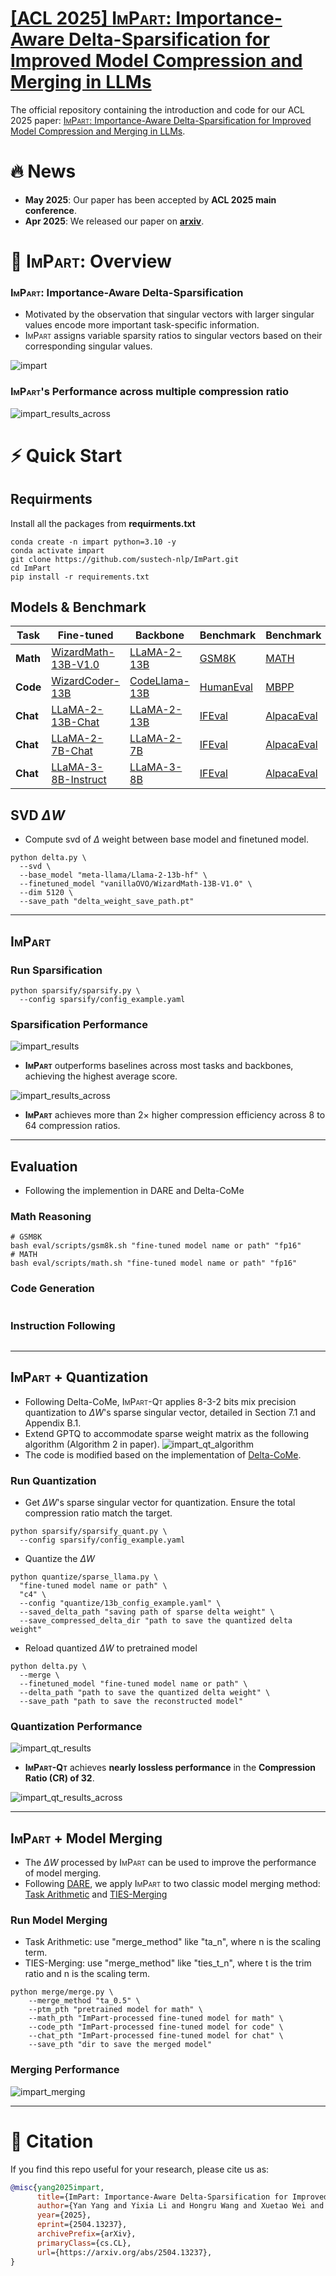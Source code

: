 # [[ACL 2025] <span style="font-variant: small-caps;">ImPart</span>: Importance-Aware Delta-Sparsification for Improved Model Compression and Merging in LLMs](https://arxiv.org/abs/2504.13237)

The official repository containing the introduction and code for our ACL 2025 paper: [<span style="font-variant: small-caps;">ImPart</span>: Importance-Aware Delta-Sparsification for Improved Model Compression and Merging in LLMs](https://arxiv.org/abs/2504.13237).

[//]: # (<p align="center">|)

[//]: # (  <a href="#-news"> 🔥 News</a> |)

[//]: # (  <a href="#-motivation">💡 Motivation</a> |)

[//]: # (  <a href="#-seqar">🔖 <span style="font-variant: small-caps;">ImPart</span></a> |)

[//]: # (</p>)

[//]: # ()
[//]: # (<p align="center">|)

[//]: # (  <a href="#️-quick-start"> ⚡️ Quick Start </a> |)

[//]: # (  <a href="#-citation">📓 Citation</a> | )

[//]: # (  <a href="https://arxiv.org/abs/2407.01902">📃 Paper </a>|)

[//]: # (</p>)

# 🔥 News
- **May 2025**: Our paper has been accepted by **ACL 2025 main conference**.
- **Apr 2025**: We released our paper on [**arxiv**](https://arxiv.org/abs/2504.13237).

# 🔖 <span style="font-variant: small-caps;">ImPart</span>: Overview
### <span style="font-variant: small-caps;">ImPart</span>: **Imp**ortance-**A**ware Delta-Spa**r**sifica**t**ion
- Motivated by the observation that singular vectors with larger singular values encode more important task-specific information.
- <span style="font-variant: small-caps;">ImPart</span> assigns variable sparsity ratios to singular vectors based on their corresponding singular values.

<span id="ImPart"></span>
![impart](./assets/imgs/impart_overview.png)

### <span style="font-variant: small-caps;">ImPart</span>'s Performance across multiple compression ratio

<span id="ImPart"></span>
![impart_results_across](./assets/imgs/impart_results_across.png)


# ⚡️ Quick Start
## Requirments
Install all the packages from **requirments.txt**
```shell
conda create -n impart python=3.10 -y
conda activate impart
git clone https://github.com/sustech-nlp/ImPart.git
cd ImPart
pip install -r requirements.txt
```

## Models & Benchmark
| **Task** | **Fine-tuned**                                                                   | B**ackbone**                                                        | **Benchmark**                                           | **Benchmark**                                          |
|------|------------------------------------------------------------------------------|-----------------------------------------------------------------|---------------------------------------------------------|--------------------------------------------------------|
| **Math** | [WizardMath-13B-V1.0](https://huggingface.co/vanillaOVO/WizardMath-13B-V1.0) | [LLaMA-2-13B](https://huggingface.co/meta-llama/Llama-2-13b-hf) | [GSM8K](https://huggingface.co/datasets/openai/gsm8k)   | [MATH](https://github.com/hendrycks/math/)             |
| **Code** | [WizardCoder-13B]()                                                          | [CodeLlama-13B](codellama/CodeLlama-13b-hf)                     | [HumanEval](https://github.com/openai/human-eval)                                           | [MBPP](https://github.com/google-research/google-research/blob/master/mbpp)                                               | 
| **Chat** | [LLaMA-2-13B-Chat]()                                                         | [LLaMA-2-13B](https://huggingface.co/meta-llama/Llama-2-13b-hf) | [IFEval](https://huggingface.co/datasets/google/IFEval) | [AlpacaEval](https://github.com/tatsu-lab/alpaca_eval) |
| **Chat** | [LLaMA-2-7B-Chat]()                                                          | [LLaMA-2-7B](https://huggingface.co/meta-llama/Llama-2-13b-hf)  | [IFEval](https://huggingface.co/datasets/google/IFEval) | [AlpacaEval](https://github.com/tatsu-lab/alpaca_eval) |
| **Chat** | [LLaMA-3-8B-Instruct]()                                                      | [LLaMA-3-8B](https://huggingface.co/meta-llama/Llama-2-13b-hf)  | [IFEval](https://huggingface.co/datasets/google/IFEval) | [AlpacaEval](https://github.com/tatsu-lab/alpaca_eval) |


## SVD $\Delta W$
- Compute svd of $\Delta$ weight between base model and finetuned model.
```shell
python delta.py \
  --svd \
  --base_model "meta-llama/Llama-2-13b-hf" \
  --finetuned_model "vanillaOVO/WizardMath-13B-V1.0" \
  --dim 5120 \
  --save_path "delta_weight_save_path.pt"
```
---

## <span style="font-variant: small-caps;">ImPart</span>
### Run Sparsification
```shell
python sparsify/sparsify.py \
  --config sparsify/config_example.yaml
```

### Sparsification Performance
![impart_results](./assets/imgs/impart_results.png)
- <span style="font-variant: small-caps;">**ImPart**</span> outperforms baselines across most tasks and backbones, achieving the highest average score.

![impart_results_across](./assets/imgs/impart_results_across_1.png)
- <span style="font-variant: small-caps;">**ImPart**</span> achieves more than $2 \times$ higher compression efficiency across 8 to 64 compression ratios.
---


## Evaluation
- Following the implemention in DARE and Delta-CoMe
### Math Reasoning
```shell
# GSM8K
bash eval/scripts/gsm8k.sh "fine-tuned model name or path" "fp16"
# MATH
bash eval/scripts/math.sh "fine-tuned model name or path" "fp16"
```

### Code Generation
```shell

```

### Instruction Following
```shell

```

---

## <span style="font-variant: small-caps;">ImPart</span> + Quantization
- Following Delta-CoMe, <span style="font-variant: small-caps;">ImPart-Qt</span> applies 8-3-2 bits mix precision quantization to $\Delta W$'s sparse singular vector, detailed in Section 7.1 and Appendix B.1.
- Extend GPTQ to accommodate sparse weight matrix as the following algorithm (Algorithm 2 in paper).
![impart_qt_algorithm](./assets/imgs/impart_qt_algorithm.png)
- The code is modified based on the implementation of [Delta-CoMe](https://github.com/thunlp/Delta-CoMe).


### Run Quantization
- Get $\Delta W$'s sparse singular vector for quantization. Ensure the total compression ratio match the target.
```shell
python sparsify/sparsify_quant.py \
  --config sparsify/config_example.yaml
```
- Quantize the $\Delta W$
```shell
python quantize/sparse_llama.py \
  "fine-tuned model name or path" \
  "c4" \
  --config "quantize/13b_config_example.yaml" \
  --saved_delta_path "saving path of sparse delta weight" \
  --save_compressed_delta_dir "path to save the quantized delta weight"
```
- Reload quantized $\Delta W$ to pretrained model
```shell
python delta.py \
  --merge \
  --finetuned_model "fine-tuned model name or path" \
  --delta_path "path to save the quantized delta weight" \
  --save_path "path to save the reconstructed model"
```

### Quantization Performance
![impart_qt_results](./assets/imgs/impart_qt_results.png)
- <span style="font-variant: small-caps;">**ImPart-Qt**</span> achieves **nearly lossless performance** in the **Compression Ratio (CR) of 32**.

![impart_qt_results_across](./assets/imgs/impart_qt_results_across.png)

---

## <span style="font-variant: small-caps;">ImPart</span> + Model Merging
- The $\Delta W$ processed by <span style="font-variant: small-caps;">ImPart</span> can be used to improve the performance of model merging.
- Following [DARE](https://arxiv.org/abs/2311.03099), we apply <span style="font-variant: small-caps;">ImPart</span> to two classic model merging method: [Task Arithmetic](https://arxiv.org/abs/2212.04089) and [TIES-Merging](https://arxiv.org/abs/2306.01708)

### Run Model Merging
- Task Arithmetic: use "merge_method" like "ta_n", where n is the scaling term.
- TIES-Merging: use "merge_method" like "ties_t_n", where t is the trim ratio and n is the scaling term.
```shell
python merge/merge.py \
    --merge_method "ta_0.5" \ 
    --ptm_pth "pretrained model for math" \
    --math_pth "ImPart-processed fine-tuned model for math" \
    --code_pth "ImPart-processed fine-tuned model for code" \
    --chat_pth "ImPart-processed fine-tuned model for chat" \
    --save_pth "dir to save the merged model"
```

### Merging Performance
![impart_merging](./assets/imgs/impart_merging.png)

---

# 📓 Citation
If you find this repo useful for your research, please cite us as:
```bibtex
@misc{yang2025impart,
      title={ImPart: Importance-Aware Delta-Sparsification for Improved Model Compression and Merging in LLMs}, 
      author={Yan Yang and Yixia Li and Hongru Wang and Xuetao Wei and James Jianqiao Yu and Yun Chen and Guanhua Chen},
      year={2025},
      eprint={2504.13237},
      archivePrefix={arXiv},
      primaryClass={cs.CL},
      url={https://arxiv.org/abs/2504.13237}, 
}
```